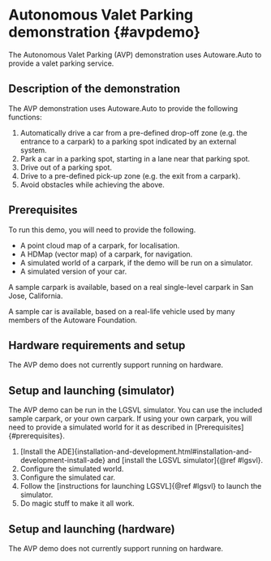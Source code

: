 Autonomous Valet Parking demonstration {#avpdemo}
=================================================

The Autonomous Valet Parking (AVP) demonstration uses Autoware.Auto to provide a valet parking service.

Description of the demonstration
--------------------------------

The AVP demonstration uses Autoware.Auto to provide the following functions:

1. Automatically drive a car from a pre-defined drop-off zone (e.g. the entrance to a carpark) to a
   parking spot indicated by an external system.
1. Park a car in a parking spot, starting in a lane near that parking spot.
1. Drive out of a parking spot.
1. Drive to a pre-defined pick-up zone (e.g. the exit from a carpark).
1. Avoid obstacles while achieving the above.


Prerequisites
-------------

To run this demo, you will need to provide the following.

- A point cloud map of a carpark, for localisation.
- A HDMap (vector map) of a carpark, for navigation.
- A simulated world of a carpark, if the demo will be run on a simulator.
- A simulated version of your car.

A sample carpark is available, based on a real single-level carpark in San Jose, California.

A sample car is available, based on a real-life vehicle used by many members of the Autoware Foundation.


Hardware requirements and setup
-------------------------------

The AVP demo does not currently support running on hardware.


Setup and launching (simulator)
-------------------------------

The AVP demo can be run in the LGSVL simulator.
You can use the included sample carpark, or your own carpark.
If using your own carpark, you will need to provide a simulated world for it as described in [Prerequisites]{#prerequisites}.

1. [Install the ADE]{installation-and-development.html#installation-and-development-install-ade} and [install the LGSVL simulator]{@ref #lgsvl}.
1. Configure the simulated world.
1. Configure the simulated car.
1. Follow the [instructions for launching LGSVL]{@ref #lgsvl} to launch the simulator.
1. Do magic stuff to make it all work.


Setup and launching (hardware)
------------------------------

The AVP demo does not currently support running on hardware.
